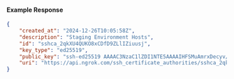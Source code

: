 <!-- Code generated for API Clients. DO NOT EDIT. -->

#### Example Response

```json
{
	"created_at": "2024-12-26T10:05:58Z",
	"description": "Staging Environment Hosts",
	"id": "sshca_2qkXU4QUKO8xCDfD9ZLlIZiuusj",
	"key_type": "ed25519",
	"public_key": "ssh-ed25519 AAAAC3NzaC1lZDI1NTE5AAAAIHFSMuAmrxDecyv/m/SSqm1ZeKqVsu4yWTDqays2WixA",
	"uri": "https://api.ngrok.com/ssh_certificate_authorities/sshca_2qkXU4QUKO8xCDfD9ZLlIZiuusj"
}
```
